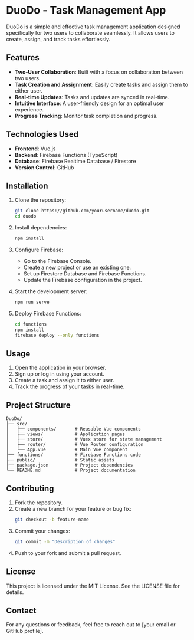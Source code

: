 # DuoDo - Task Management App

DuoDo is a simple and effective task management application designed specifically for two users to collaborate seamlessly. It allows users to create, assign, and track tasks effortlessly.

## Features

- **Two-User Collaboration**: Built with a focus on collaboration between two users.
- **Task Creation and Assignment**: Easily create tasks and assign them to either user.
- **Real-time Updates**: Tasks and updates are synced in real-time.
- **Intuitive Interface**: A user-friendly design for an optimal user experience.
- **Progress Tracking**: Monitor task completion and progress.

## Technologies Used

- **Frontend**: Vue.js
- **Backend**: Firebase Functions (TypeScript)
- **Database**: Firebase Realtime Database / Firestore
- **Version Control**: GitHub

## Installation

1. Clone the repository:
   ```bash
   git clone https://github.com/yourusername/duodo.git
   cd duodo
   ```

2. Install dependencies:
   ```bash
   npm install
   ```

3. Configure Firebase:
   - Go to the Firebase Console.
   - Create a new project or use an existing one.
   - Set up Firestore Database and Firebase Functions.
   - Update the Firebase configuration in the project.

4. Start the development server:
   ```bash
   npm run serve
   ```

5. Deploy Firebase Functions:
   ```bash
   cd functions
   npm install
   firebase deploy --only functions
   ```

## Usage

1. Open the application in your browser.
2. Sign up or log in using your account.
3. Create a task and assign it to either user.
4. Track the progress of your tasks in real-time.

## Project Structure

```
DuoDo/
├── src/
│   ├── components/       # Reusable Vue components
│   ├── views/            # Application pages
│   ├── store/            # Vuex store for state management
│   ├── router/           # Vue Router configuration
│   └── App.vue           # Main Vue component
├── functions/            # Firebase Functions code
├── public/               # Static assets
├── package.json          # Project dependencies
└── README.md             # Project documentation
```

## Contributing

1. Fork the repository.
2. Create a new branch for your feature or bug fix:
   ```bash
   git checkout -b feature-name
   ```
3. Commit your changes:
   ```bash
   git commit -m "Description of changes"
   ```
4. Push to your fork and submit a pull request.

## License

This project is licensed under the MIT License. See the LICENSE file for details.

## Contact

For any questions or feedback, feel free to reach out to [your email or GitHub profile].
